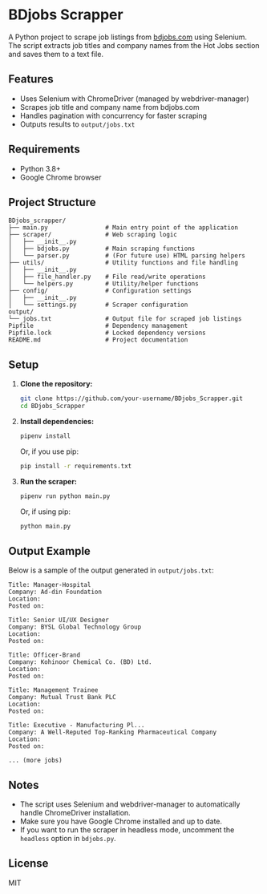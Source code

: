 # BDjobs Scrapper

A Python project to scrape job listings from [bdjobs.com](https://www.bdjobs.com/) using Selenium. The script extracts job titles and company names from the Hot Jobs section and saves them to a text file.

## Features

- Uses Selenium with ChromeDriver (managed by webdriver-manager)
- Scrapes job title and company name from bdjobs.com
- Handles pagination with concurrency for faster scraping
- Outputs results to `output/jobs.txt`

## Requirements

- Python 3.8+
- Google Chrome browser

## Project Structure

```
BDjobs_scrapper/
├── main.py                # Main entry point of the application
├── scraper/               # Web scraping logic
│   ├── __init__.py
│   ├── bdjobs.py          # Main scraping functions
│   └── parser.py          # (For future use) HTML parsing helpers
├── utils/                 # Utility functions and file handling
│   ├── __init__.py
│   ├── file_handler.py    # File read/write operations
│   └── helpers.py         # Utility/helper functions
├── config/                # Configuration settings
│   ├── __init__.py
│   └── settings.py        # Scraper configuration
output/
└── jobs.txt               # Output file for scraped job listings
Pipfile                    # Dependency management
Pipfile.lock               # Locked dependency versions
README.md                  # Project documentation
```

## Setup

1. **Clone the repository:**
   ```sh
   git clone https://github.com/your-username/BDjobs_Scrapper.git
   cd BDjobs_Scrapper
   ```
2. **Install dependencies:**
   ```sh
   pipenv install
   ```
   Or, if you use pip:
   ```sh
   pip install -r requirements.txt
   ```
3. **Run the scraper:**
   ```sh
   pipenv run python main.py
   ```
   Or, if using pip:
   ```sh
   python main.py
   ```

## Output Example

Below is a sample of the output generated in `output/jobs.txt`:

```
Title: Manager-Hospital
Company: Ad-din Foundation
Location:
Posted on:

Title: Senior UI/UX Designer
Company: BYSL Global Technology Group
Location:
Posted on:

Title: Officer-Brand
Company: Kohinoor Chemical Co. (BD) Ltd.
Location:
Posted on:

Title: Management Trainee
Company: Mutual Trust Bank PLC
Location:
Posted on:

Title: Executive - Manufacturing Pl...
Company: A Well-Reputed Top-Ranking Pharmaceutical Company
Location:
Posted on:

... (more jobs)
```

## Notes

- The script uses Selenium and webdriver-manager to automatically handle ChromeDriver installation.
- Make sure you have Google Chrome installed and up to date.
- If you want to run the scraper in headless mode, uncomment the `headless` option in `bdjobs.py`.

## License

MIT
